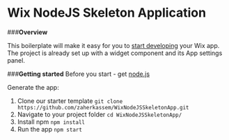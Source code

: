 # Wix NodeJS Skeleton Application


###**Overview**

This boilerplate will make it easy for you to [start developing](http://dev.wix.com/) your Wix app. 
The project is already set up with a widget component and its App settings panel.

###**Getting started**
Before you start - get [node.js](https://nodejs.org/en/)

Generate the app:

1. Clone our starter template
`git clone https://github.com/zaherkassem/WixNodeJSSkeletonApp.git`
2. Navigate to your project folder
`cd WixNodeJSSkeletonApp/`
3. Install npm
`npm install`
4. Run the app
`npm start`
